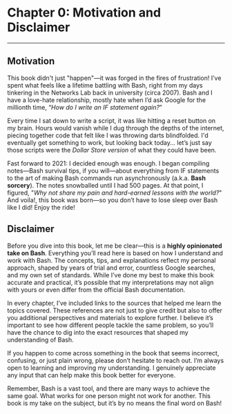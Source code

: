 # Chapter 0: Motivation and Disclaimer

<hr style="width:100%;text-align:center;margin-left:0;margin-bottom:10px">

## Motivation

This book didn't just "happen"—it was forged in the fires of frustration! I’ve spent what feels like a lifetime battling with Bash, right from my days tinkering in the Networks Lab back in university (circa 2007). Bash and I have a love-hate relationship, mostly hate when I’d ask Google for the millionth time, “*How do I write an IF statement again?*”

Every time I sat down to write a script, it was like hitting a reset button on my brain. Hours would vanish while I dug through the depths of the internet, piecing together code that felt like I was throwing darts blindfolded. I'd eventually get something to work, but looking back today... let’s just say those scripts were the *Dollar Store version* of what they could have been.

Fast forward to 2021: I decided enough was enough. I began compiling notes—Bash survival tips, if you will—about everything from IF statements to the art of making Bash commands run asynchronously (a.k.a. **Bash sorcery**). The notes snowballed until I had 500 pages. At that point, I figured, "*Why not share my pain and hard-earned lessons with the world?*" And voila!, this book was born—so you don’t have to lose sleep over Bash like I did! Enjoy the ride!

## Disclaimer

Before you dive into this book, let me be clear—this is a **highly opinionated take on Bash**. Everything you’ll read here is based on how I understand and work with Bash. The concepts, tips, and explanations reflect my personal approach, shaped by years of trial and error, countless Google searches, and my own set of standards. While I’ve done my best to make this book accurate and practical, it’s possible that my interpretations may not align with yours or even differ from the official Bash documentation.

In every chapter, I’ve included links to the sources that helped me learn the topics covered. These references are not just to give credit but also to offer you additional perspectives and materials to explore further. I believe it’s important to see how different people tackle the same problem, so you’ll have the chance to dig into the exact resources that shaped my understanding of Bash.

If you happen to come across something in the book that seems incorrect, confusing, or just plain wrong, please don’t hesitate to reach out. I’m always open to learning and improving my understanding. I genuinely appreciate any input that can help make this book better for everyone.

Remember, Bash is a vast tool, and there are many ways to achieve the same goal. What works for one person might not work for another. This book is my take on the subject, but it’s by no means the final word on Bash!

